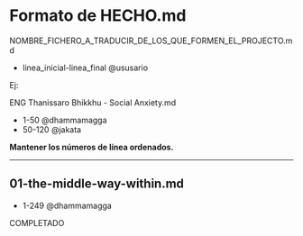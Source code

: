 # Formato de HECHO.md

NOMBRE_FICHERO_A_TRADUCIR_DE_LOS_QUE_FORMEN_EL_PROJECTO.md
* linea_inicial-linea_final @ususario  

Ej:  

ENG Thanissaro Bhikkhu - Social Anxiety.md
* 1-50 @dhammamagga
* 50-120 @jakata

**Mantener los números de línea ordenados.**
______________________________________________

## 01-the-middle-way-within.md

* 1-249 @dhammamagga

COMPLETADO 
